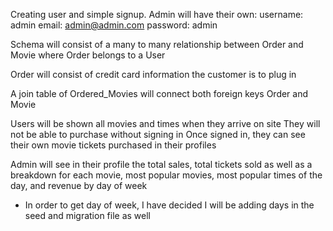 Creating user and simple signup. Admin will have their own:
username: admin
email: admin@admin.com
password: admin

Schema will consist of a many to many relationship between Order and Movie where Order belongs to a User

Order will consist of credit card information the customer is to plug in

A join table of Ordered_Movies will connect both foreign keys
Order and Movie 
  
    
Users will be shown all movies and times when they arrive on site
They will not be able to purchase without signing in
Once signed in, they can see their own movie tickets purchased in their profiles

Admin will see in their profile the total sales, total tickets sold
as well as a breakdown for each movie, most popular movies, most popular times of the day, and revenue by day of week
- In order to get day of week, I have decided I will be adding days in the seed and migration file as well